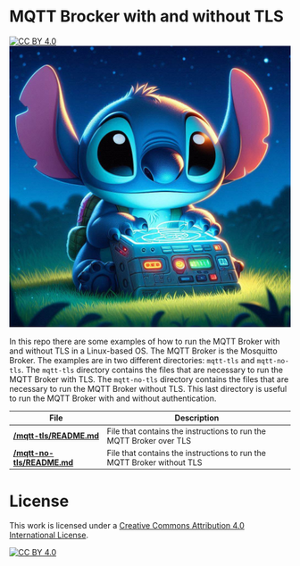 # MQTT Brocker with and without TLS
[![CC BY 4.0][cc-by-shield]][cc-by]
![MQTT Broker](STICH.jpeg)

In this repo there are some examples of how to run the MQTT Broker with and without TLS in a Linux-based OS. The MQTT Broker is the Mosquitto Broker. The examples are in two different directories: `mqtt-tls` and `mqtt-no-tls`. The `mqtt-tls` directory contains the files that are necessary to run the MQTT Broker with TLS. The `mqtt-no-tls` directory contains the files that are necessary to run the MQTT Broker without TLS. This last directory is useful to run the MQTT Broker with and without authentication.

| **File** | **Description** |
| --- | --- |
| **[/mqtt-tls/README.md](./mqtt-tls/README.md)** | File that contains the instructions to run the MQTT Broker over TLS |
| **[/mqtt-no-tls/README.md](./mqtt-no-tls/README.md)** | File that contains the instructions to run the MQTT Broker without TLS |

# License
This work is licensed under a
[Creative Commons Attribution 4.0 International License][cc-by].

[![CC BY 4.0][cc-by-image]][cc-by]

[cc-by]: http://creativecommons.org/licenses/by/4.0/
[cc-by-image]: https://i.creativecommons.org/l/by/4.0/88x31.png
[cc-by-shield]: https://img.shields.io/badge/License-CC%20BY%204.0-lightgrey.svg